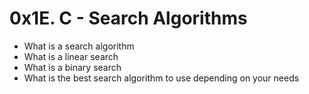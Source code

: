 # 0x1E. C - Search Algorithms

- What is a search algorithm
- What is a linear search
- What is a binary search
- What is the best search algorithm to use depending on your needs
